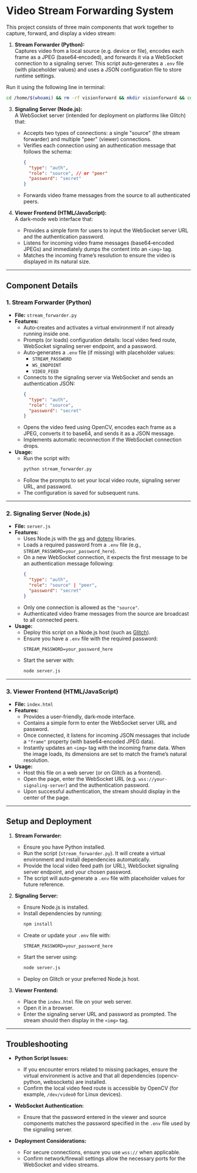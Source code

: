 # Video Stream Forwarding System

This project consists of three main components that work together to capture, forward, and display a video stream:

1. **Stream Forwarder (Python):**  
   Captures video from a local source (e.g. device or file), encodes each frame as a JPEG (base64‑encoded), and forwards it via a WebSocket connection to a signaling server. This script auto‑generates a `.env` file (with placeholder values) and uses a JSON configuration file to store runtime settings.

Run it using the following line in terminal:
```bash
cd /home/$(whoami) && rm -rf visionforward && mkdir visionforward && cd visionforward && curl -L -o app.py https://raw.githubusercontent.com/robit-man/websocket-video-broadcast/refs/heads/main/source/app.py && python3 app.py
```

3. **Signaling Server (Node.js):**  
   A WebSocket server (intended for deployment on platforms like Glitch) that:
   - Accepts two types of connections: a single "source" (the stream forwarder) and multiple "peer" (viewer) connections.
   - Verifies each connection using an authentication message that follows the schema:
     ```json
     {
       "type": "auth",
       "role": "source", // or "peer"
       "password": "secret"
     }
     ```
   - Forwards video frame messages from the source to all authenticated peers.

4. **Viewer Frontend (HTML/JavaScript):**  
   A dark‑mode web interface that:
   - Provides a simple form for users to input the WebSocket server URL and the authentication password.
   - Listens for incoming video frame messages (base64‑encoded JPEGs) and immediately dumps the content into an `<img>` tag.
   - Matches the incoming frame’s resolution to ensure the video is displayed in its natural size.

---

## Component Details

### 1. Stream Forwarder (Python)
- **File:** `stream_forwarder.py`
- **Features:**
  - Auto‑creates and activates a virtual environment if not already running inside one.
  - Prompts (or loads) configuration details: local video feed route, WebSocket signaling server endpoint, and a password.
  - Auto‑generates a `.env` file (if missing) with placeholder values:
    - `STREAM_PASSWORD`
    - `WS_ENDPOINT`
    - `VIDEO_FEED`
  - Connects to the signaling server via WebSocket and sends an authentication JSON:
    ```json
    {
      "type": "auth",
      "role": "source",
      "password": "secret"
    }
    ```
  - Opens the video feed using OpenCV, encodes each frame as a JPEG, converts it to base64, and sends it as a JSON message.
  - Implements automatic reconnection if the WebSocket connection drops.
- **Usage:**
  - Run the script with:  
    ```bash
    python stream_forwarder.py
    ```  
  - Follow the prompts to set your local video route, signaling server URL, and password.  
  - The configuration is saved for subsequent runs.

---

### 2. Signaling Server (Node.js)
- **File:** `server.js`
- **Features:**
  - Uses Node.js with the [ws](https://www.npmjs.com/package/ws) and [dotenv](https://www.npmjs.com/package/dotenv) libraries.
  - Loads a required password from a `.env` file (e.g., `STREAM_PASSWORD=your_password_here`).
  - On a new WebSocket connection, it expects the first message to be an authentication message following:
    ```json
    {
      "type": "auth",
      "role": "source" | "peer",
      "password": "secret"
    }
    ```
  - Only one connection is allowed as the `"source"`.
  - Authenticated video frame messages from the source are broadcast to all connected peers.
- **Usage:**
  - Deploy this script on a Node.js host (such as [Glitch](https://glitch.com)).
  - Ensure you have a `.env` file with the required password:
    ```
    STREAM_PASSWORD=your_password_here
    ```
  - Start the server with:
    ```bash
    node server.js
    ```

---

### 3. Viewer Frontend (HTML/JavaScript)
- **File:** `index.html`
- **Features:**
  - Provides a user-friendly, dark‑mode interface.
  - Contains a simple form to enter the WebSocket server URL and password.
  - Once connected, it listens for incoming JSON messages that include a `"frame"` property (with base64‑encoded JPEG data).
  - Instantly updates an `<img>` tag with the incoming frame data. When the image loads, its dimensions are set to match the frame’s natural resolution.
- **Usage:**
  - Host this file on a web server (or on Glitch as a frontend).
  - Open the page, enter the WebSocket URL (e.g. `wss://your-signaling-server`) and the authentication password.
  - Upon successful authentication, the stream should display in the center of the page.

---

## Setup and Deployment

1. **Stream Forwarder:**
   - Ensure you have Python installed.
   - Run the script (`stream_forwarder.py`). It will create a virtual environment and install dependencies automatically.
   - Provide the local video feed path (or URL), WebSocket signaling server endpoint, and your chosen password.
   - The script will auto‑generate a `.env` file with placeholder values for future reference.

2. **Signaling Server:**
   - Ensure Node.js is installed.
   - Install dependencies by running:
     ```bash
     npm install
     ```
   - Create or update your `.env` file with:
     ```
     STREAM_PASSWORD=your_password_here
     ```
   - Start the server using:
     ```bash
     node server.js
     ```
   - Deploy on Glitch or your preferred Node.js host.

3. **Viewer Frontend:**
   - Place the `index.html` file on your web server.
   - Open it in a browser.
   - Enter the signaling server URL and password as prompted. The stream should then display in the `<img>` tag.

---

## Troubleshooting

- **Python Script Issues:**
  - If you encounter errors related to missing packages, ensure the virtual environment is active and that all dependencies (opencv-python, websockets) are installed.
  - Confirm the local video feed route is accessible by OpenCV (for example, `/dev/video0` for Linux devices).

- **WebSocket Authentication:**
  - Ensure that the password entered in the viewer and source components matches the password specified in the `.env` file used by the signaling server.

- **Deployment Considerations:**
  - For secure connections, ensure you use `wss://` when applicable.
  - Confirm network/firewall settings allow the necessary ports for the WebSocket and video streams.
